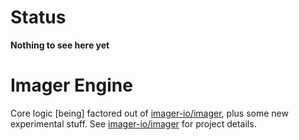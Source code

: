 # Status
**Nothing to see here yet**

# Imager Engine
Core logic [being] factored out of [imager-io/imager](https://github.com/imager-io/imager), plus some new experimental stuff. See [imager-io/imager](https://github.com/imager-io/imager) for project details.

